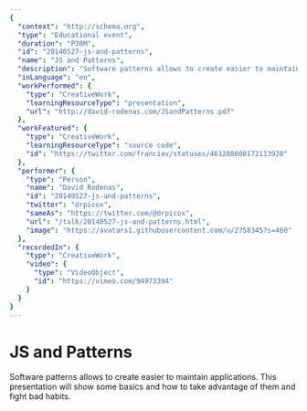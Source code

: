 ```yaml
---
{
  "context": "http://schema.org",
  "type": "Educational event",
  "duration": "P30M",
  "id": "20140527-js-and-patterns",
  "name": "JS and Patterns",
  "description": "Software patterns allows to create easier to maintain applications. This presentation will show some basics and how to take advantage of them and fight bad habits.",
  "inLanguage": "en",
  "workPerformed": {
    "type": "CreativeWork",
    "learningResourceType": "presentation",
    "url": "http://david-rodenas.com/JSandPatterns.pdf"
  },
  "workFeatured": {
    "type": "CreativeWork",
    "learningResourceType": "source code",
    "id": "https://twitter.com/franciov/statuses/461288608172113920"
  },
  "performer": {
    "type": "Person",
    "name": "David Rodenas",
    "id": "20140527-js-and-patterns",
    "twitter": "drpicox",
    "sameAs": "https://twitter.com/@drpicox",
    "url": "/talk/20140527-js-and-patterns.html",
    "image": "https://avatars1.githubusercontent.com/u/2758345?s=460"
  },
  "recordedIn": {
    "type": "CreativeWork",
    "video": {
      "type": "VideoObject",
      "id": "https://vimeo.com/94973394"
    }
  }
}
---
```

# JS and Patterns

Software patterns allows to create easier to maintain applications. This presentation will show some basics and how to take advantage of them and fight bad habits.